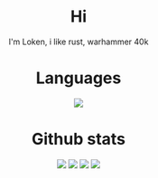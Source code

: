 <div style="text-align: center;">
<div align="center">
   <h1>Hi</h1>
   <p>I'm Loken, i like rust, warhammer 40k</p>
   <h1>Languages</h1>
   <img src="https://img.shields.io/badge/rust-%23000000.svg?style=for-the-badge&logo=rust&logoColor=white">

   <h1>Github stats</h1>
   <img src="http://github-profile-summary-cards.vercel.app/api/cards/profile-details?username=Loken1016&theme=radical">
   <img src="http://github-profile-summary-cards.vercel.app/api/cards/repos-per-language?username=Loken1016&theme=tokyonight">
   <img src="http://github-profile-summary-cards.vercel.app/api/cards/most-commit-language?username=Loken1016&theme=tokyonight">
   <img src="http://github-profile-summary-cards.vercel.app/api/cards/stats?username=Loken1016&theme=tokyonight">
</div>
